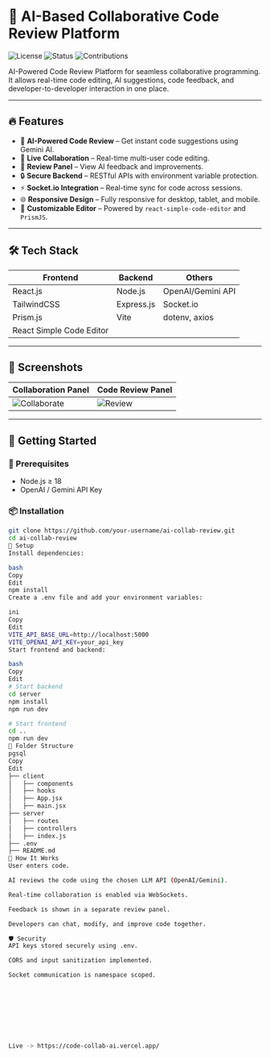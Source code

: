 # 🤖 AI-Based Collaborative Code Review Platform

![License](https://img.shields.io/badge/license-MIT-green)
![Status](https://img.shields.io/badge/status-Active-blue)
![Contributions](https://img.shields.io/badge/contributions-welcome-brightgreen)

AI-Powered Code Review Platform for seamless collaborative programming. It allows real-time code editing, AI suggestions, code feedback, and developer-to-developer interaction in one place.

---

## 🔥 Features

- 🧠 **AI-Powered Code Review** – Get instant code suggestions using Gemini AI.
- 👥 **Live Collaboration** – Real-time multi-user code editing.
- 💬 **Review Panel** – View AI feedback and improvements.
- 🔒 **Secure Backend** – RESTful APIs with environment variable protection.
- ⚡ **Socket.io Integration** – Real-time sync for code across sessions.
- 🌐 **Responsive Design** – Fully responsive for desktop, tablet, and mobile.
- 🧩 **Customizable Editor** – Powered by `react-simple-code-editor` and `PrismJS`.

---

## 🛠️ Tech Stack

| Frontend        | Backend           | Others                  |
|----------------|-------------------|--------------------------|
| React.js        | Node.js           | OpenAI/Gemini API        |
| TailwindCSS     | Express.js        | Socket.io                |
| Prism.js        | Vite              | dotenv, axios            |
| React Simple Code Editor |         |                          |

---

## 📸 Screenshots

| Collaboration Panel | Code Review Panel |
|---------------------|-------------------|
| ![Collaborate](./screenshots/collaboration.png) | ![Review](./screenshots/review.png) |

---

## 🚀 Getting Started

### 🔧 Prerequisites

- Node.js ≥ 18
- OpenAI / Gemini API Key

### 📦 Installation

```bash
git clone https://github.com/your-username/ai-collab-review.git
cd ai-collab-review
📁 Setup
Install dependencies:

bash
Copy
Edit
npm install
Create a .env file and add your environment variables:

ini
Copy
Edit
VITE_API_BASE_URL=http://localhost:5000
VITE_OPENAI_API_KEY=your_api_key
Start frontend and backend:

bash
Copy
Edit
# Start backend
cd server
npm install
npm run dev

# Start frontend
cd ..
npm run dev
📂 Folder Structure
pgsql
Copy
Edit
├── client
│   ├── components
│   ├── hooks
│   ├── App.jsx
│   ├── main.jsx
├── server
│   ├── routes
│   ├── controllers
│   ├── index.js
├── .env
├── README.md
🧠 How It Works
User enters code.

AI reviews the code using the chosen LLM API (OpenAI/Gemini).

Real-time collaboration is enabled via WebSockets.

Feedback is shown in a separate review panel.

Developers can chat, modify, and improve code together.

🛡️ Security
API keys stored securely using .env.

CORS and input sanitization implemented.

Socket communication is namespace scoped.









Live -> https://code-collab-ai.vercel.app/
